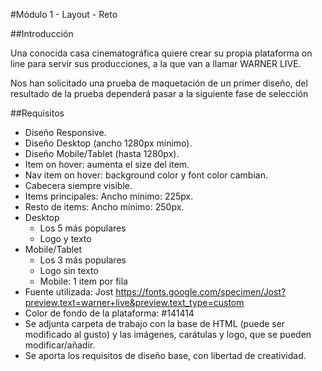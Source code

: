 #Módulo 1 - Layout - Reto

##Introducción

Una conocida casa cinematográfica quiere crear su propia plataforma on line para servir sus producciones, a la que van a llamar WARNER LIVE.

Nos han solicitado una prueba de maquetación de un primer diseño, del resultado de la prueba dependerá pasar a la siguiente fase de selección

##Requisitos

- Diseño Responsive.
- Diseño Desktop (ancho 1280px mínimo).
- Diseño Mobile/Tablet (hasta 1280px).
- Item on hover: aumenta el size del item.
- Nav item on hover: background color y font color cambian.
- Cabecera siempre visible.
- Items principales: Ancho mínimo: 225px.
- Resto de items: Ancho mínimo: 250px.
- Desktop
  - Los 5 más populares
  - Logo y texto
- Mobile/Tablet
  - Los 3 más populares
  - Logo sin texto
  - Mobile: 1 item por fila
- Fuente utilizada: Jost https://fonts.google.com/specimen/Jost?preview.text=warner+live&preview.text_type=custom
- Color de fondo de la plataforma: #141414
- Se adjunta carpeta de trabajo con la base de HTML (puede ser modificado al gusto) y las imágenes, carátulas y logo, que se pueden modificar/añadir.
- Se aporta los requisitos de diseño base, con libertad de creatividad.
